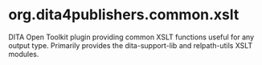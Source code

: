 org.dita4publishers.common.xslt
======================

DITA Open Toolkit plugin providing common XSLT functions useful for any output type. Primarily provides the dita-support-lib and relpath-utils XSLT modules.
